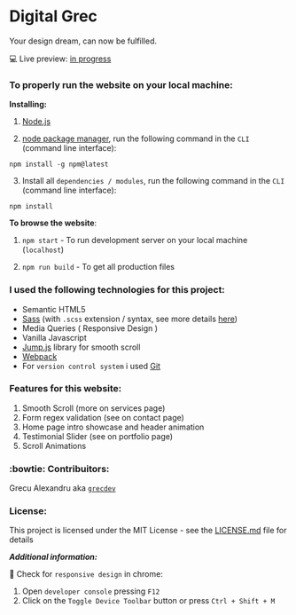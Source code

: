 # Digital Grec

Your design dream, can now be fulfilled.

:computer: Live preview: [in progress]()

### To properly run the website on your local machine:

**Installing:**

1. [Node.js](https://nodejs.org/en/download/)

2. [node package manager](https://docs.npmjs.com/about-npm/), run the following command in the `CLI` (command line interface):
```
npm install -g npm@latest
```
3. Install all `dependencies / modules`, run the following command in the `CLI` (command line interface):
```
npm install
```

**To browse the website**:

1. `npm start` - To run development server on your local machine (`localhost`)

2. `npm run build` - To get all production files

### I used the following technologies for this project:

- Semantic HTML5
- [Sass](https://sass-lang.com/) (with `.scss` extension / syntax, see more details [here](https://sass-lang.com/documentation/syntax))
- Media Queries ( Responsive Design )
- Vanilla Javascript
- [Jump.js](http://callmecavs.com/jump.js/) library for smooth scroll
- [Webpack](https://github.com/webpack/webpack)
- For `version control system` i used [Git](https://git-scm.com/)

### Features for this website:

1. Smooth Scroll (more on services page)
2. Form regex validation (see on contact page)
3. Home page intro showcase and header animation
4. Testimonial Slider (see on portfolio page)
5. Scroll Animations

### :bowtie: Contribuitors:

Grecu Alexandru aka [`grecdev`]()

### License:

This project is licensed under the MIT License - see the [LICENSE.md](https://github.com/grecdev/Digital-Agency-Portfolio/blob/master/LICENSE.md) file for details

***Additional information:***

:iphone: Check for `responsive design` in chrome: 

1. Open `developer console` pressing `F12`
2. Click on the `Toggle Device Toolbar` button or press `Ctrl + Shift + M`

